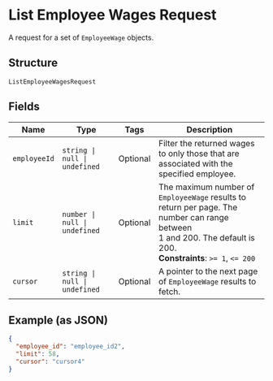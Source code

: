 <!-- Optimized: 2025-10-06 -->
<!-- RPM: 1.6.2.1.1.6.2.1_list-employee-wages-request_20251006 -->
<!-- Session: E2E RPM DNA Application -->
<!-- AOM: RND (Reggie & Dro) -->
<!-- COI: TECHNOLOGY -->
<!-- RPM: HIGH -->
<!-- ACTION: BUILD -->

# List Employee Wages Request

A request for a set of `EmployeeWage` objects.

## Structure

`ListEmployeeWagesRequest`

## Fields

| Name | Type | Tags | Description |
|  --- | --- | --- | --- |
| `employeeId` | `string \| null \| undefined` | Optional | Filter the returned wages to only those that are associated with the specified employee. |
| `limit` | `number \| null \| undefined` | Optional | The maximum number of `EmployeeWage` results to return per page. The number can range between<br>1 and 200. The default is 200.<br>**Constraints**: `>= 1`, `<= 200` |
| `cursor` | `string \| null \| undefined` | Optional | A pointer to the next page of `EmployeeWage` results to fetch. |

## Example (as JSON)

```json
{
  "employee_id": "employee_id2",
  "limit": 58,
  "cursor": "cursor4"
}
```
